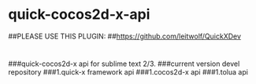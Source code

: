 quick-cocos2d-x-api
===================

##PLEASE USE THIS PLUGIN: 
##https://github.com/leitwolf/QuickXDev
#
###quick-cocos2d-x api for sublime text 2/3.
###current version devel repository
###1.quick-x framework api
###1.cocos2d-x api
###1.tolua api
